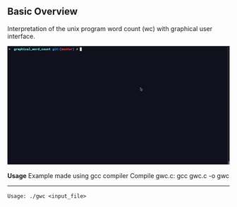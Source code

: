 ## Basic Overview

Interpretation of the unix program word count (wc) with graphical user
interface.

![GIF demo](demo/example.gif)

**Usage**
Example made using gcc compiler
Compile gwc.c:
gcc gwc.c -o gwc

---

```
Usage: ./gwc <input_file>
```
